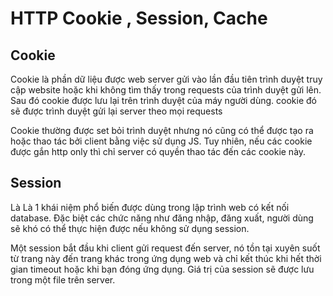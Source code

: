 # HTTP Cookie , Session, Cache 

## Cookie 

Cookie là phần dữ liệu được web server gửi vào lần đầu tiên trình duyệt truy cập website hoặc khi không tìm thấy trong requests của trình duyệt gửi lên. Sau đó cookie được lưu lại trên trình duyệt của máy người dùng. cookie đó sẽ được trình duyệt gửi lại server theo mọi requests

Cookie thường được set bỏi trình duyệt nhưng nó cũng có thể được tạo ra hoặc thao tác bởi client bằng việc sử dụng JS. Tuy nhiên, nếu các cookie được gắn http only thì chỉ server có quyền thao tác đến các cookie này. 

## Session 

Là Là 1 khái niệm phổ biến được dùng trong lập trình web có kết nối database. Đặc biệt các chức năng như đăng nhập, đăng xuất, người dùng sẽ khó có thể thực hiện được nếu không sử dụng session. 

Một session bắt đầu khi client gửi request đến server, nó tồn tại xuyên suốt từ trang này đến trang khác trong ứng dụng web và chỉ kết thúc khi hết thời gian timeout hoặc khi bạn đóng ứng dụng. Giá trị của session sẽ được lưu trong một file trên server.